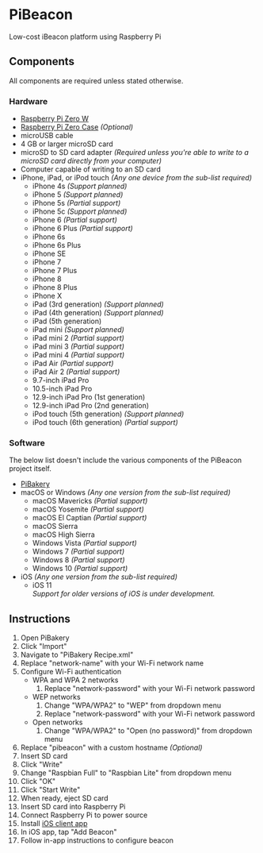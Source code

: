 # PiBeacon
Low-cost iBeacon platform using Raspberry Pi

## Components
All components are required unless stated otherwise.
### Hardware
- [Raspberry Pi Zero W](https://www.raspberrypi.org/products/raspberry-pi-zero-w/)
- [Raspberry Pi Zero Case](https://www.raspberrypi.org/products/raspberry-pi-zero-case/) *(Optional)*
- microUSB cable
- 4 GB or larger microSD card
- microSD to SD card adapter *(Required unless you're able to write to a microSD card directly from your computer)*
- Computer capable of writing to an SD card
- iPhone, iPad, or iPod touch *(Any one device from the sub-list required)*
	- iPhone 4s *(Support planned)*
	- iPhone 5 *(Support planned)*
	- iPhone 5s *(Partial support)*
	- iPhone 5c *(Support planned)*
	- iPhone 6 *(Partial support)*
	- iPhone 6 Plus *(Partial support)*
	- iPhone 6s
	- iPhone 6s Plus
	- iPhone SE
	- iPhone 7
	- iPhone 7 Plus
	- iPhone 8
	- iPhone 8 Plus
	- iPhone X
	- iPad (3rd generation) *(Support planned)*
	- iPad (4th generation) *(Support planned)*
	- iPad (5th generation)
	- iPad mini *(Support planned)*
	- iPad mini 2 *(Partial support)*
	- iPad mini 3 *(Partial support)*
	- iPad mini 4 *(Partial support)*
	- iPad Air *(Partial support)*
	- iPad Air 2 *(Partial support)*
	- 9.7-inch iPad Pro
	- 10.5-inch iPad Pro
	- 12.9-inch iPad Pro (1st generation)
	- 12.9-inch iPad Pro (2nd generation)
	- iPod touch (5th generation) *(Support planned)*
	- iPod touch (6th generation) *(Partial support)*
### Software
The below list doesn't include the various components of the PiBeacon project itself.
- [PiBakery](http://www.pibakery.org)
- macOS or Windows *(Any one version from the sub-list required)*
	- macOS Mavericks *(Partial support)*
	- macOS Yosemite *(Partial support)*
	- macOS El Captian *(Partial support)*
	- macOS Sierra
	- macOS High Sierra
	- Windows Vista *(Partial support)*
	- Windows 7 *(Partial support)*
	- Windows 8 *(Partial support)*
	- Windows 10 *(Partial support)*
- iOS *(Any one version from the sub-list required)*
	- iOS 11  
	*Support for older versions of iOS is under development.*

## Instructions
1. Open PiBakery
2. Click "Import"
3. Navigate to "PiBakery Recipe.xml"
4. Replace "network-name" with your Wi-Fi network name
5. Configure Wi-Fi authentication
	- WPA and WPA 2 networks
		1. Replace "network-password" with your Wi-Fi network password
	- WEP networks
		1. Change "WPA/WPA2" to "WEP" from dropdown menu
		2. Replace "network-password" with your Wi-Fi network password
	- Open networks
		1. Change "WPA/WPA2" to "Open (no password)" from dropdown menu
6. Replace "pibeacon" with a custom hostname *(Optional)*
7. Insert SD card
8. Click "Write"
9. Change "Raspbian Full" to "Raspbian Lite" from dropdown menu
10. Click "OK"
11. Click "Start Write"
12. When ready, eject SD card
13. Insert SD card into Raspberry Pi
14. Connect Raspberry Pi to power source
15. Install [iOS client app](https://link.gerzer.net/pibeacon-mobile)
16. In iOS app, tap "Add Beacon"
17. Follow in-app instructions to configure beacon
